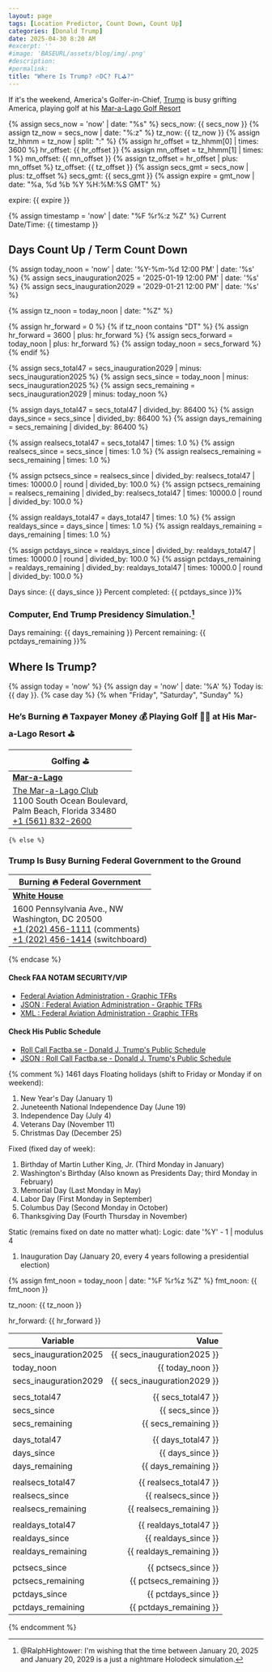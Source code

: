 ```yaml
---
layout: page
tags: [Location Predictor, Count Down, Count Up]
categories: [Donald Trump]
date: 2025-04-30 8:20 AM
#excerpt: ''
#image: 'BASEURL/assets/blog/img/.png'
#description:
#permalink:
title: "Where Is Trump? 🔥DC? FL⛳️?"
---
```


If it's the weekend, America's Golfer-in-Chief, [Trump](https://www.donaldjtrump.com/) is busy grifting America, playing golf at his [Mar-a-Lago Golf Resort](https://www.maralagoclub.com/)

{% assign secs_now = 'now' | date: "%s" %}
secs_now: {{ secs_now }}
{% assign tz_now = secs_now | date: "%:z" %}
tz_now: {{ tz_now }}
{% assign tz_hhmm = tz_now | split: ":" %}
{% assign hr_offset = tz_hhmm[0] | times: 3600 %}
hr_offset: {{ hr_offset }}
{% assign mn_offset = tz_hhmm[1] | times: 1 %}
mn_offset: {{ mn_offset }}
{% assign tz_offset = hr_offset | plus: mn_offset %}
tz_offset: {{ tz_offset }}
{% assign secs_gmt = secs_now | plus: tz_offset %}
secs_gmt: {{ secs_gmt }}
{% assign expire = gmt_now | date: "%a, %d %b %Y %H:%M:%S GMT" %}

expire: {{ expire }}

{% assign timestamp = 'now' | date: "%F %r%:z %Z" %}
Current Date/Time: {{ timestamp }}

## Days Count Up / Term Count Down 

{% assign today_noon = 'now' | date: '%Y-%m-%d 12:00 PM' | date: '%s' %}
{% assign secs_inauguration2025 = '2025-01-19 12:00 PM' | date: '%s' %}
{% assign secs_inauguration2029 = '2029-01-21 12:00 PM' | date: '%s' %}

{% assign tz_noon = today_noon | date: "%Z" %}

{% assign hr_forward = 0 %}
{% if tz_noon contains "DT" %}
    {% assign hr_forward = 3600 | plus: hr_forward %}
    {% assign secs_forward = today_noon | plus: hr_forward %}
    {% assign today_noon = secs_forward %}
{% endif %}

{% assign secs_total47 = secs_inauguration2029 | minus: secs_inauguration2025 %}
{% assign secs_since = today_noon | minus: secs_inauguration2025 %}
{% assign secs_remaining = secs_inauguration2029 | minus: today_noon %}

{% assign days_total47 = secs_total47 | divided_by: 86400 %}
{% assign days_since = secs_since | divided_by: 86400 %}
{% assign days_remaining = secs_remaining | divided_by: 86400 %}

{% assign realsecs_total47 = secs_total47 | times: 1.0 %}
{% assign realsecs_since = secs_since | times: 1.0 %}
{% assign realsecs_remaining = secs_remaining | times: 1.0 %}

{% assign pctsecs_since = realsecs_since | divided_by: realsecs_total47 | times: 10000.0 | round | divided_by: 100.0 %}
{% assign pctsecs_remaining = realsecs_remaining | divided_by: realsecs_total47 | times: 10000.0 | round | divided_by: 100.0 %}

{% assign realdays_total47 = days_total47 | times: 1.0 %}
{% assign realdays_since = days_since | times: 1.0 %}
{% assign realdays_remaining = days_remaining | times: 1.0 %}

{% assign pctdays_since = realdays_since | divided_by: realdays_total47 | times: 10000.0 | round | divided_by: 100.0 %}
{% assign pctdays_remaining = realdays_remaining | divided_by: realdays_total47 | times: 10000.0 | round | divided_by: 100.0 %}

Days since: {{ days_since }} Percent completed: {{ pctdays_since }}%

### Computer, End Trump Presidency Simulation.[^2025]

[^2025]: @RalphHightower: I'm wishing that the time between January 20, 2025 and January 20, 2029 is a just a nightmare Holodeck[^2029] simulation. 

[^2029]: [Begin Program: The Reality Of Building a Holodeck Today / Star Trek](https://www.startrek.com/news/begin-program-the-reality-of-building-a-holodeck-today)<br />Star Trek: The Next Generation<br />Published May 18, 2021<br />By Becca Caddy

Days remaining: {{ days_remaining }} Percent remaining: {{ pctdays_remaining }}%

## Where Is Trump?

{% assign today = 'now' %}
{% assign day = 'now' | date: '%A' %}
Today is: {{ day }}.
{% case day %}
    {% when "Friday", "Saturday", "Sunday" %}
### He’s Burning 🔥 Taxpayer Money 💰 Playing Golf 🏌️‍♂️ at His Mar-a-Lago Resort ⛳️

| Golfing ⛳️ |
|---|
| **[Mar-a-Lago](https://www.maralagoclub.com/)** |
| [The Mar-a-Lago Club](https://www.maralagoclub.com/) <br /> 1100 South Ocean Boulevard, <br /> Palm Beach, Florida 33480 <br /> <a href="tel+15618322600">+1 (561) 832-2600</a> |
    {% else %}
### Trump Is Busy Burning Federal Government to the Ground

| Burning 🔥 Federal Government |
|---|
| **[White House](https://www.whitehouse.gov)** |
| 1600 Pennsylvania Ave., NW <br /> Washington, DC 20500 <br /> <a href="tel:+12024561111">+1 (202) 456-1111</a> (comments) <br /> <a href="tel:+12024561414">+1 (202) 456-1414</a> (switchboard) |
{% endcase %}

#### Check FAA NOTAM SECURITY/VIP

- [Federal Aviation Administration - Graphic TFRs](https://tfr.faa.gov/tfr3/?page=list)
- [JSON : Federal Aviation Administration - Graphic TFRs](https://tfr.faa.gov/tfr3/export/json)
- [XML : Federal Aviation Administration - Graphic TFRs](https://tfr.faa.gov/tfr3/export/xml)

#### Check His Public Schedule 

- [Roll Call Factba.se - Donald J. Trump's Public Schedule](https://rollcall.com/factbase/trump/topic/calendar/)
- [JSON : Roll Call Factba.se - Donald J. Trump's Public Schedule](https://media-cdn.factba.se/rss/json/trump/calendar-full.json)

{% comment %}
1461 days
Floating holidays (shift to Friday or Monday if on weekend):
1. New Year's Day (January 1)
2. Juneteenth National Independence Day (June 19)
3. Independence Day (July 4)
4. Veterans Day (November 11)
5. Christmas Day (December 25)

Fixed (fixed day of week):
1. Birthday of Martin Luther King, Jr. (Third Monday in January)
2. Washington's Birthday (Also known as Presidents Day; third Monday in February)
3. Memorial Day (Last Monday in May)
4. Labor Day (First Monday in September)
5. Columbus Day (Second Monday in October)
6. Thanksgiving Day (Fourth Thursday in November)

Static (remains fixed on date no matter what):
Logic: date '%Y' - 1 | modulus 4
1. Inauguration Day (January 20, every 4 years following a presidential election)

{% assign fmt_noon = today_noon | date: "%F %r%z %Z" %}
fmt_noon: {{ fmt_noon }}

tz_noon: {{ tz_noon }}

hr_forward: {{ hr_forward }}


| Variable | Value |
|---|---:|
| secs_inauguration2025 | {{ secs_inauguration2025 }} |
| today_noon | {{ today_noon }} | 
| secs_inauguration2029 | {{ secs_inauguration2029 }} |
| | | 
| secs_total47 | {{ secs_total47 }} |
| secs_since | {{ secs_since }} |
| secs_remaining | {{ secs_remaining }} |
| | |
| days_total47 | {{ days_total47 }} |
| days_since | {{ days_since }} |
| days_remaining | {{ days_remaining }} |
| | |
| realsecs_total47 | {{ realsecs_total47 }} |
| realsecs_since | {{ realsecs_since }} |
| realsecs_remaining | {{ realsecs_remaining }} |
| | |
| realdays_total47 | {{ realdays_total47 }} |
| realdays_since | {{ realdays_since }} |
| realdays_remaining | {{ realdays_remaining }} |
| | |
| pctsecs_since | {{ pctsecs_since }} |
| pctsecs_remaining | {{ pctsecs_remaining }} |
| pctdays_since | {{ pctdays_since }} |
| pctdays_remaining | {{ pctdays_remaining }} |

{% endcomment %}
